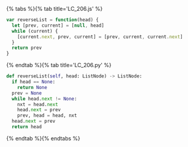{% tabs %}{% tab title='LC_206.js' %}

```js
var reverseList = function(head) {
  let [prev, current] = [null, head]
  while (current) {
    [current.next, prev, current] = [prev, current, current.next]
  }
  return prev
}
```

{% endtab %}{% tab title='LC_206.py' %}

```py
def reverseList(self, head: ListNode) -> ListNode:
  if head == None:
    return None
  prev = None
  while head.next != None:
    nxt = head.next
    head.next = prev
    prev, head = head, nxt
  head.next = prev
  return head
```

{% endtab %}{% endtabs %}

